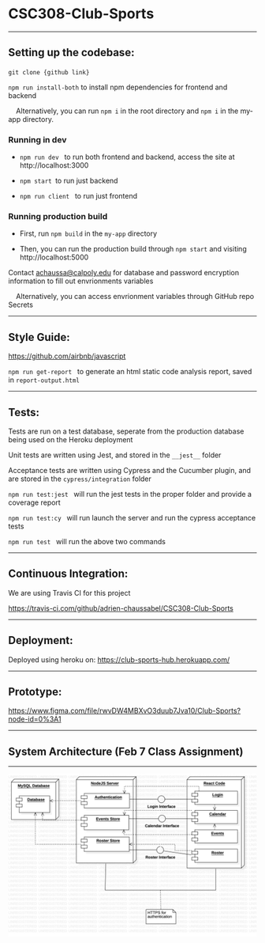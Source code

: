 # CSC308-Club-Sports

---

## Setting up the codebase:

`git clone {github link}`

`npm run install-both` to install npm dependencies for frontend and backend

&nbsp;&nbsp;&nbsp;&nbsp;Alternatively, you can run `npm i` in the root directory and `npm i` in the my-app directory.

### Running in dev

* `npm run dev ` to run both frontend and backend, access the site at http://localhost:3000

* `npm start `to run just backend

* `npm run client ` to run just frontend

### Running production build

* First, run `npm build` in the `my-app` directory

* Then, you can run the production build through `npm start` and visiting http://localhost:5000

Contact achaussa@calpoly.edu for database and password encryption information to fill out envrionments variables

&nbsp;&nbsp;&nbsp;&nbsp;Alternatively, you can access envrionment variables through GitHub repo Secrets

---

## Style Guide:
https://github.com/airbnb/javascript

`npm run get-report ` to generate an html static code analysis report, saved in `report-output.html`

---

## Tests:

Tests are run on a test database, seperate from the production database being used on the Heroku deployment

Unit tests are written using Jest, and stored in the `__jest__` folder

Acceptance tests are written using Cypress and the Cucumber plugin, and are stored in the `cypress/integration` folder

`npm run test:jest ` will run the jest tests in the proper folder and provide a coverage report

`npm run test:cy ` will run launch the server and run the cypress acceptance tests

`npm run test ` will run the above two commands

---

## Continuous Integration:

We are using Travis CI for this project

https://travis-ci.com/github/adrien-chaussabel/CSC308-Club-Sports


---

## Deployment:

Deployed using heroku on: https://club-sports-hub.herokuapp.com/

---

## Prototype:

https://www.figma.com/file/rwvDW4MBXvO3duub7Jva10/Club-Sports?node-id=0%3A1

---

## System Architecture (Feb 7 Class Assignment)

---
![](uml.jpg)
